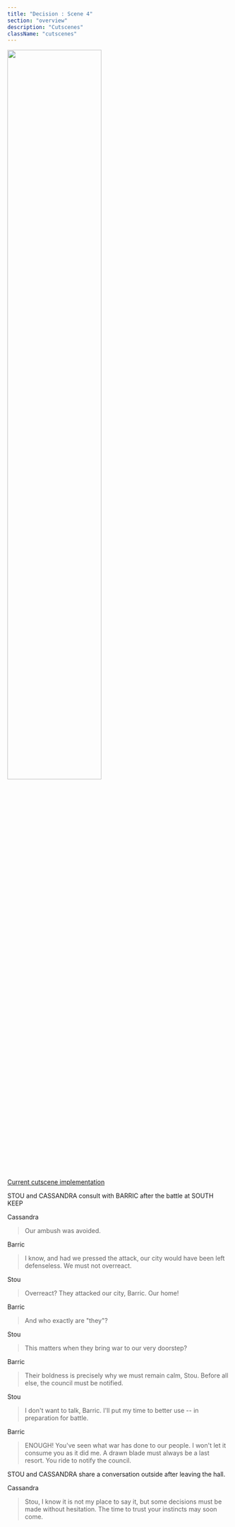 ```yaml
---
title: "Decision : Scene 4"
section: "overview"
description: "Cutscenes"
className: "cutscenes"
---
```


<img src="/images/wiki/cutscenes/04_CloakedVictory_04.jpg?raw=1" width="65%" />

[Current cutscene implementation](https://www.dropbox.com/s/eityayyvitcl0wp/V4B-Scene04.mov?raw=1)

STOU and CASSANDRA consult with BARRIC after the battle at SOUTH KEEP

<div class="container">
<div class="cassandraBubble bubble"><p class="bubble">Cassandra</p></div>
<blockquote>Our ambush was avoided.</blockquote>
</div>

<div class="container">
<div class="barricBubble bubble"><p class="bubble">Barric</p></div>
<blockquote>I know, and had we pressed the attack, our city would have been left defenseless. We must not overreact.</blockquote>
</div>

<div class="container">
<div class="stouBubble bubble"><p class="bubble">Stou</p></div>
<blockquote>Overreact? They attacked our city, Barric. Our home!</blockquote>
</div>

<div class="container">
<div class="barricBubble bubble"><p class="bubble">Barric</p></div>
<blockquote>And who exactly are "they"?</blockquote>
</div>

<div class="container">
<div class="stouBubble bubble"><p class="bubble">Stou</p></div>
<blockquote>This matters when they bring war to our very doorstep?</blockquote>
</div>

<div class="container">
<div class="barricBubble bubble"><p class="bubble">Barric</p></div>
<blockquote>Their boldness is precisely why we must remain calm, Stou. Before all else, the council must be notified.</blockquote>
</div>

<div class="container">
<div class="stouBubble bubble"><p class="bubble">Stou</p></div>
<blockquote>I don't want to talk, Barric. I'll put my time to better use -- in preparation for battle.</blockquote>
</div>

<div class="container">
<div class="barricBubble bubble"><p class="bubble">Barric</p></div>
<blockquote>ENOUGH! You've seen what war has done to our people. I won't let it consume you as it did me. A drawn blade must always be a last resort. You ride to notify the council.</blockquote>
</div>

STOU and CASSANDRA share a conversation outside after leaving the hall.

<div class="container">
<div class="cassandraBubble bubble"><p class="bubble">Cassandra</p></div>
<blockquote>Stou, I know it is not my place to say it, but some decisions must be made without hesitation. The time to trust your instincts may soon come.</blockquote>
</div>